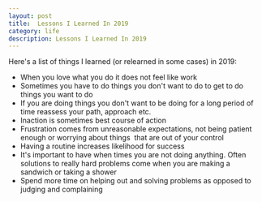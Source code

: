```yaml
---
layout: post
title:  Lessons I Learned In 2019
category: life 
description: Lessons I Learned In 2019
---
```


Here\'s a list of things I learned (or relearned in some cases) in 2019:

- When you love what you do it does not feel like work
- Sometimes you have to do things you don\'t want to do to get to do things you want to do
- If you are doing things you don\'t want to be doing for a long period of time reassess your path, approach etc.
- Inaction is sometimes best course of action 
- Frustration comes from unreasonable expectations, not being patient enough or worrying about things  that are out of your control
- Having a routine increases likelihood for success
- It\'s important to have when times you are not doing anything. Often solutions to really hard problems come when you are making a sandwich or taking a shower
- Spend more time on helping out and solving problems as opposed to judging and complaining
